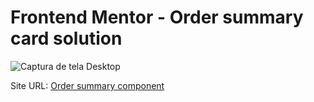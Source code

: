 # Frontend Mentor - Order summary card solution

![Captura de tela Desktop](/design/desktop-preview.jpg)

Site URL: [Order summary component](https://frontendmentor-challenges-romariodev.netlify.app/order-summary-component/index.html)

